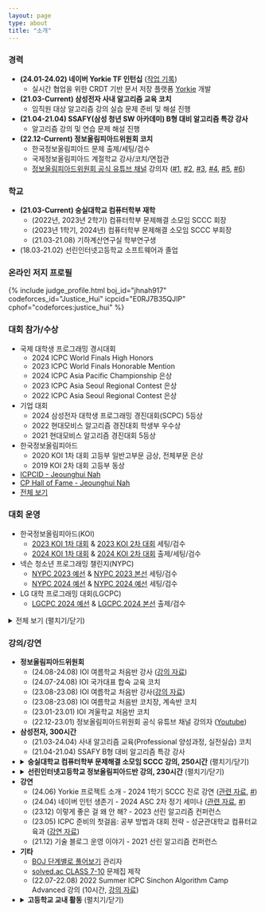 ```yaml
---
layout: page
type: about
title: "소개"
---
```


### 경력
* **(24.01-24.02) 네이버 Yorkie TF 인턴십** ([작업 기록](/review/2024/03/30/naver-intern-review/))
  * 실시간 협업을 위한 CRDT 기반 문서 저장 플랫폼 [Yorkie](https://github.com/yorkie-team/yorkie) 개발
* **(21.03-Current) 삼성전자 사내 알고리즘 교육 코치**
  * 임직원 대상 알고리즘 강의 실습 문제 준비 및 해설 진행
* **(21.04-21.04) SSAFY(삼성 청년 SW 아카데미) B형 대비 알고리즘 특강 강사**
  * 알고리즘 강의 및 연습 문제 해설 진행
* **(22.12-Current) 정보올림피아드위원회 코치**
  * 한국정보올림피아드 문제 출제/세팅/검수
  * 국제정보올림피아드 계절학교 강사/코치/면접관
  * [정보올림피아드위원회 공식 유튜브 채널](https://www.youtube.com/@ioikorea5159) 강의자 ([#1](https://youtu.be/8cSjBQtqEXY), [#2](https://youtu.be/BqqjWGPXNaQ), [#3](https://youtu.be/MKkIbMPggGY), [#4](https://youtu.be/Iv-KOgzQ-G8), [#5](https://youtu.be/XTY9a4W5t98), [#6](https://youtu.be/e7XnAlaD3TI))

### 학교
* **(21.03-Current) 숭실대학교 컴퓨터학부 재학**
  * (2022년, 2023년 2학기) 컴퓨터학부 문제해결 소모임 SCCC 회장
  * (2023년 1학기, 2024년) 컴퓨터학부 문제해결 소모임 SCCC 부회장
  * (21.03-21.08) 기하계산연구실 학부연구생
* (18.03-21.02) 선린인터넷고등학교 소프트웨어과 졸업

### 온라인 저지 프로필
{% include judge_profile.html boj_id="jhnah917" codeforces_id="Justice_Hui" icpcid="E0RJ7B35QJIP" cphof="codeforces:justice_hui" %}

### 대회 참가/수상
* 국제 대학생 프로그래밍 경시대회
  * 2024 ICPC World Finals High Honors
  * 2023 ICPC World Finals Honorable Mention
  * 2024 ICPC Asia Pacific Championship 은상
  * 2023 ICPC Asia Seoul Regional Contest 은상
  * 2022 ICPC Asia Seoul Regional Contest 은상
* 기업 대회
  * 2024 삼성전자 대학생 프로그래밍 경진대회(SCPC) 5등상
  * 2022 현대모비스 알고리즘 경진대회 학생부 우수상
  * 2021 현대모비스 알고리즘 경진대회 5등상
* 한국정보올림피아드
  * 2020 KOI 1차 대회 고등부 일반고부문 금상, 전체부문 은상
  * 2019 KOI 2차 대회 고등부 동상
* [ICPCID - Jeounghui Nah](https://icpc.global/ICPCID/E0RJ7B35QJIP)
* [CP Hall of Fame - Jeounghui Nah](https://cphof.org/profile/codeforces:justice_hui)
* [전체 보기](/about/award/)

### 대회 운영
* 한국정보올림피아드(KOI)
  * [2023 KOI 1차 대회](https://koi.or.kr/koi/2023/1/) & [2023 KOI 2차 대회](https://koi.or.kr/koi/2023/2/) 세팅/검수
  * [2024 KOI 1차 대회](https://koi.or.kr/koi/2023/1/) & [2024 KOI 2차 대회](https://koi.or.kr/koi/2023/2/) 출제/세팅/검수
* 넥슨 청소년 프로그래밍 챌린지(NYPC)
  * [NYPC 2023 예선](https://nypc.github.io/2023) & [NYPC 2023 본선](https://nypc.github.io/2023) 세팅/검수
  * [NYPC 2024 예선](https://nypc.github.io/2024) & [NYPC 2024 예선](https://nypc.github.io/2024) 세팅/검수
* LG 대학 프로그래밍 대회(LGCPC)
  * [LGCPC 2024 예선](https://www.acmicpc.net/category/detail/4269) & [LGCPC 2024 본선](https://www.acmicpc.net/category/detail/4278) 출제/검수

<details markdown="1">
<summary>전체 보기 (펼치기/닫기)</summary>
<ul>
  {% for item in site.data.contest %}
    <li>
      {% if item.important %} <b> {% endif %}
      ({{ item.date }}) {{ item.name }} {{ item.role }} ({% if item.link %}<a href="{{ item.link }}">{% endif %}{{ item.site }}{% if item.link %}</a>{% endif %})
      {% if item.important %} </b> {% endif %}
    </li>
  {% endfor %}
</ul>
</details>

### 강의/강연
<ul>

  <li><b>정보올림피아드위원회</b>
    <ul>
      <li>(24.08-24.08) IOI 여름학교 처음반 강사 (<a href="https://github.com/justiceHui/SSU-SCCC-Study/blob/master/uncategorized-slides/2024-08-ioi-summer-day6-dp.pdf">강의 자료</a>)</li>
      <li>(24.07-24.08) IOI 국가대표 합숙 교육 코치</li>
      <li>(23.08-23.08) IOI 여름학교 처음반 강사(<a href="https://github.com/justiceHui/SSU-SCCC-Study/blob/master/uncategorized-slides/2023-08-ioi-summer-day6-greedy.pdf">강의 자료</a>)</li>
      <li>(23.08-23.08) IOI 여름학교 처음반 코치장, 계속반 코치</li>
      <li>(23.01-23.01) IOI 겨울학교 처음반 코치</li>
      <li>(22.12-23.01) 정보올림피아드위원회 공식 유튜브 채널 강의자 (<a href="https://www.youtube.com/@ioikorea5159">Youtube</a>)</li>
    </ul>
  </li>

  <li><b>삼성전자, 300시간</b>
    <ul>
      <li>(21.03-24.04) 사내 알고리즘 교육(Professional 양성과정, 실전실습) 코치</li>
      <li>(21.04-21.04) SSAFY B형 대비 알고리즘 특강 강사</li>
    </ul>
  </li>

  <li>
    <details>
      <summary><b>숭실대학교 컴퓨터학부 문제해결 소모임 SCCC 강의, 250시간</b> (펼치기/닫기)</summary>
      <ul>
        <li>(24.06-24.08) 2024 여름방학 ICPC 대비 연습</li>
        <li>(24.06-24.08) 2024 여름방학 기초 알고리즘 강의 (40시간)</li>
        <li>(24.03-24.05) 2024 1학기 기초 알고리즘 강의 (40시간)</li>
        <li>(24.01-24.02) 2023 겨울방학 알고리즘 강의 (10시간, <a href="https://github.com/justiceHui/SSU-SCCC-Study/tree/master/2023-winter-omakase">강의 자료</a>)</li>
        <li>(23.09-23.12) 2023 2학기 주간 문제 풀이 연습 (10시간)</li>
        <li>(23.09-23.11) 2023 2학기 중급 알고리즘 강의 (10시간)</li>
        <li>(23.09-23.11) 2023 2학기 기초 알고리즘 연습 (10시간)</li>
        <li>(23.06-23.08) 2023 여름방학 문제 출제 강의 (<a href="https://github.com/justiceHui/SSU-SCCC-Study/tree/master/2023-summer-problem-setting">강의 자료</a>)</li>
        <li>(23.06-23.07) 2023 여름방학 기초 알고리즘 강의 (40시간, <a href="https://github.com/justiceHui/SSU-SCCC-Study/tree/master/2023-summer-basic">강의 자료</a>)</li>
        <li>(23.03-23.06) 2023 1학기 주간 문제 풀이 연습 (10시간, <a href="https://github.com/justiceHui/SSU-SCCC-Study/tree/master/2023-spring-problem-solving">강의 자료</a>)</li>
        <li>(23.03-23.06) 2023 1학기 그룹 스터디 (10시간)</li>
        <li>(23.01-23.01) 2022 겨울방학 중급 알고리즘 강의 (10시간, <a href="https://github.com/justiceHui/SSU-SCCC-Study/tree/master/2022-winter-intermediate">강의 자료</a>)</li>
        <li>(22.12-23.01) 2022 겨울방학 고급 알고리즘 강의 (10시간, <a href="https://github.com/justiceHui/SSU-SCCC-Study/tree/master/2022-winter-adv">강의 자료</a>)</li>
        <li>(22.10-22.11) 2022 2학기 고급 알고리즘 강의 (10시간, <a href="https://github.com/justiceHui/SSU-SCCC-Study/tree/master/2022-autumn-adv">강의 자료</a>)</li>
        <li>(22.09-22.11) 2022 2학기 기초 알고리즘 강의 (20시간)</li>
        <li>(22.05-22.06) 2022 1학기 기초 알고리즘 강의 (20시간, <a href="https://github.com/justiceHui/SSU-SCCC-Study/tree/master/2022-spring-basic">강의 자료</a>)</li>
      </ul>
    </details>
  </li>

  <li>
    <details>
      <summary><b>선린인터넷고등학교 정보올림피아드반 강의, 230시간</b> (펼치기/닫기)</summary>
      <ul>
        <li>(23.11-23.12) 알고리즘 심화 강의 (30시간)</li>
        <li>(23.09-23.11) 알고리즘과 문제해결 강의 (30시간)</li>
        <li>(22.10-22.11) 알고리즘 심화 강의 (30시간, <a href="https://github.com/justiceHui/Sunrin-SHARC/tree/master/2022-2nd">강의 자료</a>)</li>
        <li>(22.01-22.01) 이산수학 심화 강의 (30시간)</li>
        <li>(21.11-22.01) 알고리즘 심화 강의 (40시간, <a href="https://github.com/justiceHui/Sunrin-SHARC/tree/master/2021-2nd">강의 자료</a>)</li>
        <li>(21.10-21.10) 상업 경진 대회 대비 강의 (10시간)</li>
        <li>(21.09-21.11) 알고리즘과 문제해결 강의 (30시간, <a href="https://github.com/justiceHui/Sunrin-SHARC/tree/master/2021-2nd">강의 자료</a>)</li>
        <li>(21.06-21.07) 알고리즘과 이산수학 강의 (30시간, <a href="https://github.com/justiceHui/Sunrin-SHARC/tree/master/2021-1st">강의 자료</a>)</li>
      </ul>
    </details>
  </li>

  <li><b>강연</b>
    <ul>
      <li>(24.06) Yorkie 프로젝트 소개 - 2024 1학기 SCCC 진로 강연 (<a href="https://justicehui.github.io/review/2024/03/30/naver-intern-review/">관련 자료</a>, <a href="https://sccc.kr/study/2024/1/">#</a>)</li>
      <li>(24.04) 네이버 인턴 생존기 - 2024 ASC 2차 정기 세미나 (<a href="https://justicehui.github.io/review/2024/03/30/naver-intern-review/">관련 자료</a>, <a href="https://sccc.kr/study/2024/1/">#</a>)</li>
      <li>(23.12) 이렇게 좋은 걸 왜 안 해? - 2023 선린 알고리즘 컨퍼런스</li>
      <li>(23.05) ICPC 준비의 첫걸음: 공부 방법과 대회 전략 - 성균관대학교 컴퓨터교육과 (<a href="/etc/2023/05/30/icpc-preparation/">강연 자료</a>)</li>
      <li>(21.12) 기술 블로그 운영 이야기 - 2021 선린 알고리즘 컨퍼런스</li>
    </ul>
  </li>

  <li><b>기타</b>
    <ul>
      <li><a href="https://www.acmicpc.net/step">BOJ 단계별로 풀어보기</a> 관리자</li>
      <li><a href="https://solved.ac/class">solved.ac CLASS 7-10</a> 문제집 제작</li>
      <li>(22.07-22.08) 2022 Summer ICPC Sinchon Algorithm Camp Advanced 강의 (10시간, <a href="https://github.com/justiceHui/SSU-SCCC-Study/tree/master/2022-summer-sinchon-intermediate">강의 자료</a>)</li>
    </ul>
  </li>

  <li>
    <details>
      <summary><b>고등학교 교내 활동</b> (펼치기/닫기)</summary>
      <ul>
        <li>(20.08-20.12) 선린인터넷고등학교 정보올림피아드반 <b>KOI 대비</b> 수업 (<a href = "https://github.com/justiceHui/Sunrin-SHARC/tree/master/2020-2nd">수업 자료</a>)</li>
        <li>(20.08-20.08) 선린인터넷고등학교 정보올림피아드반 <b>고급 알고리즘</b> 수업 (<a href = "https://github.com/justiceHui/Sunrin-SHARC/tree/master/2020-Summer">수업 자료</a>)</li>
        <li>(20.02-20.08) 선린인터넷고등학교 정보올림피아드반 고급 알고리즘 교재 집필</li>
        <li>(19.09-19.09) 소프트웨어 나눔축제(SSF 2019) 코딩 캠프 조교</li>
        <li>(19.08-19.09) 소프트웨어 나눔축제(SSF 2019) 코딩 캠프 교재 집필</li>
        <li>(19.05-19.07) 선린인터넷고등학교 프로그래밍 동아리(Unifox) 기초 자료구조/알고리즘 수업</li>
        <li>(19.04-19.05) 선린인터넷고등학교 정보올림피아드반 KOI 1차 대비 수업</li>
        <li>(19.01-19.01) 선린인터넷고등학교 신입생 특별 교육 조교</li>
        <li>(18.12-19.01) 선린인터넷고등학교 신입생 특별 교육 연습 문제 출제/검수/해설</li>
        <li>(18.09-18.11) 선린인터넷고등학교 알고리즘 스터디(Logic) 기초 알고리즘 수업</li>
        <li>(18.09-18.09) 교육 봉사 동아리(Hello Coding) 코딩 캠프 C언어 수업</li>
        <li>(18.09-18.09) 소프트웨어 나눔축제(SSF 2018) 코딩 캠프 조교</li>
      </ul>
    </details>
  </li>

</ul>
